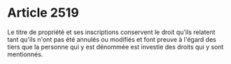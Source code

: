 # Article 2519

Le titre de propriété et ses inscriptions conservent le droit qu'ils relatent tant qu'ils n'ont pas été annulés ou modifiés et font preuve à l'égard des tiers que la personne qui y est dénommée est investie des droits qui y sont mentionnés.
